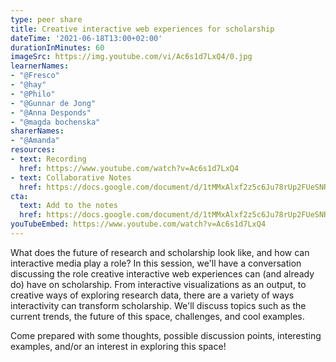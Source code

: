 ```yaml
---
type: peer share
title: Creative interactive web experiences for scholarship
dateTime: '2021-06-18T13:00+02:00'
durationInMinutes: 60
imageSrc: https://img.youtube.com/vi/Ac6s1d7LxQ4/0.jpg
learnerNames:
- "@Fresco"
- "@hay"
- "@Philo"
- "@Gunnar de Jong"
- "@Anna Desponds"
- "@magda bochenska"
sharerNames:
- "@Amanda"
resources:
- text: Recording
  href: https://www.youtube.com/watch?v=Ac6s1d7LxQ4
- text: Collaborative Notes
  href: https://docs.google.com/document/d/1tMMxAlxf2z5c6Ju78rUp2FUeSNRH16aB1eTLkei49fQ/edit
cta:
  text: Add to the notes
  href: https://docs.google.com/document/d/1tMMxAlxf2z5c6Ju78rUp2FUeSNRH16aB1eTLkei49fQ/edit
youTubeEmbed: https://www.youtube.com/watch?v=Ac6s1d7LxQ4
---
```

What does the future of research and scholarship look like, and how can interactive media play a role? In this session, we'll have a conversation discussing the role creative interactive web experiences can (and already do) have on scholarship. From interactive visualizations as an output, to creative ways of exploring research data, there are a variety of ways interactivity can transform scholarship. We'll discuss topics such as the current trends, the future of this space, challenges, and cool examples.
<!--more-->
Come prepared with some thoughts, possible discussion points, interesting examples, and/or an interest in exploring this space!